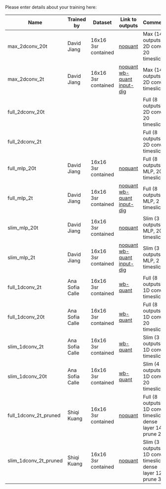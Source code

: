 Please enter details about your training here:

| Name            | Trained by  | Dataset  | Link to outputs| Comments |
| --------        | -------     | -------- | -------        | -------- | 
| max_2dconv_20t  | David Jiang | 16x16 3sr contained | [noquant](https://cernbox.cern.ch/files/spaces/eos/project/s/smartpix-box/regression_outputs/dataset_3src_16x16_50x12P5/full-precision/20t-conv2d_MAX-vars.parquet?tiles-size=1&items-per-page=500&view-mode=resource-table-condensed&sort-by=name&sort-dir=asc) | Max (14 outputs), 2D conv, 20 timeslices |
| max_2dconv_2t   | David Jiang | 16x16 3sr contained | [noquant](https://cernbox.cern.ch/files/spaces/eos/project/s/smartpix-box/regression_outputs/dataset_3src_16x16_50x12P5/full-precision/2t-conv2d_MAX-vars.parquet) [wb-quant](https://cernbox.cern.ch/files/spaces/eos/project/s/smartpix-box/regression_outputs/dataset_3src_16x16_50x12P5/model-quantized/2t-conv2d_MAX-model_quantized-vars.parquet) [input-dig](https://cernbox.cern.ch/files/spaces/eos/project/s/smartpix-box/regression_outputs/dataset_3src_16x16_50x12P5/model-quantized_input-digitized/2t-conv2d_MAX-model_quantized-input_digitized-vars.parquet) | Max (14 outputs), 2D conv, 2 timeslices |
| full_2dconv_20t | | | | Full (8 outputs), 2D conv, 20 timeslices |
| full_2dconv_2t  | | | | Full (8 outputs), 2D conv, 2 timeslices |
| full_mlp_20t | David Jiang | 16x16 3sr contained | [noquant](https://cernbox.cern.ch/files/spaces/eos/project/s/smartpix-box/regression_outputs/dataset_3src_16x16_50x12P5/full-precision/20t-mlp_FULL-vars.parquet) | Full (8 outputs), MLP, 20 timeslices |
| full_mlp_2t  | David Jiang | 16x16 3sr contained | [noquant](https://cernbox.cern.ch/files/spaces/eos/project/s/smartpix-box/regression_outputs/dataset_3src_16x16_50x12P5/full-precision/2t-mlp_FULL-vars.parquet) [wb-quant](https://cernbox.cern.ch/files/spaces/eos/project/s/smartpix-box/regression_outputs/dataset_3src_16x16_50x12P5/model-quantized/2t-mlp_FULL-model_quantized-vars.parquet) [input-dig](https://cernbox.cern.ch/files/spaces/eos/project/s/smartpix-box/regression_outputs/dataset_3src_16x16_50x12P5/model-quantized_input-digitized/2t-mlp_FULL-model_quantized-input_digitized-vars.parquet) | Full (8 outputs), MLP, 2 timeslices |
| slim_mlp_20t  | David Jiang | 16x16 3sr contained | [noquant](https://cernbox.cern.ch/files/spaces/eos/project/s/smartpix-box/regression_outputs/dataset_3src_16x16_50x12P5/full-precision/20t-mlp_SLIM-vars.parquet) | Slim (3 outputs), MLP, 20 timeslices |
| slim_mlp_2t  | David Jiang | 16x16 3sr contained | [noquant](https://cernbox.cern.ch/files/spaces/eos/project/s/smartpix-box/regression_outputs/dataset_3src_16x16_50x12P5/full-precision/2t-mlp_SLIM-vars.parquet) [wb-quant](https://cernbox.cern.ch/files/spaces/eos/project/s/smartpix-box/regression_outputs/dataset_3src_16x16_50x12P5/model-quantized/2t-mlp_SLIM-model_quantized-vars.parquet) [input-dig](https://cernbox.cern.ch/files/spaces/eos/project/s/smartpix-box/regression_outputs/dataset_3src_16x16_50x12P5/model-quantized_input-digitized/2t-mlp_SLIM-model_quantized-input_digitized-vars.parquet) | Slim (3 outputs), MLP, 2 timeslices |
| full_1dconv_2t | Ana Sofia Calle | 16x16 3sr contained | [wb-quant](https://cernbox.cern.ch/files/spaces/eos/project/s/smartpix-box/regression_outputs/dataset_3src_16x16_50x12P5/model-quantized/2t-conv1d_FULL-model_quantized_filtered.parquet) | Full (8 outputs), 1D conv, 2 timeslices |
| full_1dconv_20t | Ana Sofia Calle | 16x16 3sr contained | [wb-quant](https://cernbox.cern.ch/files/spaces/eos/project/s/smartpix-box/regression_outputs/dataset_3src_16x16_50x12P5/model-quantized/20t-conv1d_FULL-model_quantized_filtered.parquet) | Full (8 outputs), 1D conv, 20 timeslices |
| slim_1dconv_2t | Ana Sofia Calle | 16x16 3sr contained | [wb-quant](https://cernbox.cern.ch/files/spaces/eos/project/s/smartpix-box/regression_outputs/dataset_3src_16x16_50x12P5/model-quantized/2t-conv1d_SLIM-model_quantized_filtered.parquet) | Slim (3 outputs), 1D conv, 2 timeslices |
| slim_1dconv_20t | Ana Sofia Calle | 16x16 3sr contained | [wb-quant](https://cernbox.cern.ch/files/spaces/eos/project/s/smartpix-box/regression_outputs/dataset_3src_16x16_50x12P5/model-quantized/20t-conv1d_SLIM-model_quantized_filtered.parquet) | Slim (4 outputs), 1D conv, 20 timeslices |
| full_1dconv_2t_pruned | Shiqi Kuang | 16x16 3sr contained | [noquant](https://cernbox.cern.ch/files/spaces/eos/project/s/smartpix-box/regression_outputs/dataset_3src_16x16_50x12P5/model_pruned/2t-conv1d_FULL-vars_dense14_prune_20.parquet) | Full (8 outputs), 1D conv, 2 timeslices, dense layer 14, prune 20 |
| slim_1dconv_2t_pruned | Shiqi Kuang | 16x16 3sr contained | [noquant](https://cernbox.cern.ch/files/spaces/eos/project/s/smartpix-box/regression_outputs/dataset_3src_16x16_50x12P5/model_pruned/2t-conv1d_SLIM-VARS_dense12_prune_30.parquet) | Slim (3 outputs), 1D conv, 2 timeslices, dense layer 12, prune 30 |
